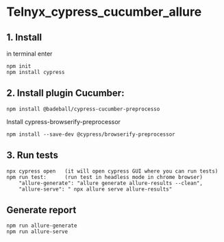 # Telnyx_cypress_cucumber_allure



## 1. Install 
in terminal enter
```
npm init
npm install cypress

```
## 2. Install plugin Cucumber:
```
npm install @badeball/cypress-cucumber-preprocesso

```

Install cypress-browserify-preprocessor<br>
```
npm install --save-dev @cypress/browserify-preprocessor
```
## 3. Run tests
```
npx cypress open   (it will open cypress GUI where you can run tests)  
npm run test:      (run test in headless mode in chrome browser)
    "allure-generate": "allure generate allure-results --clean",
    "allure-serve": " npx allure serve allure-results"

```


## Generate report
```
npm run allure-generate
npm run allure-serve
```
